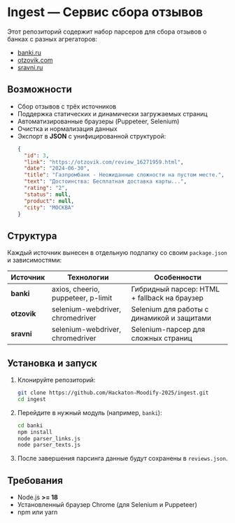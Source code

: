# Ingest — Сервис сбора отзывов

Этот репозиторий содержит набор парсеров для сбора отзывов о банках с разных агрегаторов:  
- [banki.ru](https://www.banki.ru)  
- [otzovik.com](https://www.otzovik.com)  
- [sravni.ru](https://www.sravni.ru)  

## Возможности
- Сбор отзывов с трёх источников
- Поддержка статических и динамически загружаемых страниц
- Автоматизированные браузеры (Puppeteer, Selenium)
- Очистка и нормализация данных
- Экспорт в **JSON** с унифицированной структурой:
  ```json
  {
    "id": 3,
    "link": "https://otzovik.com/review_16271959.html",
    "date": "2024-06-30",
    "title": "Газпромбанк - Неожиданные сложности на пустом месте.",
    "text": "Достоинства: Бесплатная доставка карты...",
    "rating": "2",
    "status": null,
    "product": null,
    "city": "МОСКВА"
  }
  ```

## Структура
Каждый источник вынесен в отдельную подпапку со своим `package.json` и зависимостями:

| Источник  | Технологии | Особенности |
|-----------|------------|-------------|
| **banki** | axios, cheerio, puppeteer, p-limit | Гибридный парсер: HTML + fallback на браузер |
| **otzovik** | selenium-webdriver, chromedriver | Selenium для работы с динамикой и защитами |
| **sravni** | selenium-webdriver, chromedriver | Selenium-парсер для сложных страниц |

## Установка и запуск
1. Клонируйте репозиторий:
   ```bash
   git clone https://github.com/Hackaton-Moodify-2025/ingest.git
   cd ingest
   ```

2. Перейдите в нужный модуль (например, `banki`):
   ```bash
   cd banki
   npm install
   node parser_links.js
   node parser_texts.js
   ```

3. После завершения парсинга данные будут сохранены в `reviews.json`.

## Требования
- Node.js **>= 18**
- Установленный браузер Chrome (для Selenium и Puppeteer)
- npm или yarn

